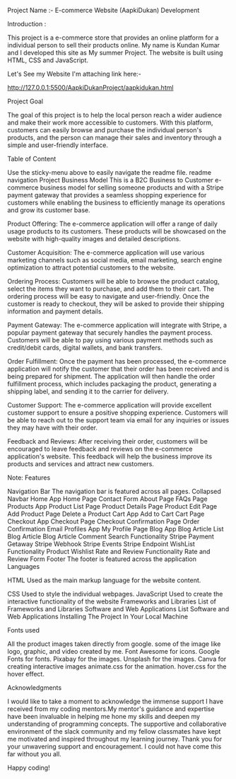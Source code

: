  Project Name :- E-commerce Website (AapkiDukan) Development

Introduction :

This project is a e-commerce store that provides an online platform for a individual person to sell their products online. My name is  Kundan Kumar and I developed this site as My summer Project. The website is built using HTML, CSS and JavaScript. 

Let's See my Website I'm attaching link here:- 

http://127.0.0.1:5500/AapkiDukanProject/aapkidukan.html

Project Goal

The goal of this project is to help the local person reach a wider audience and make their work more accessible to customers. With this platform, customers can easily browse and purchase the individual person's products, and the person can manage their sales and inventory through a simple and user-friendly interface.

Table of Content

Use the sticky-menu above to easily navigate the readme file.
readme navigation
Project Business Model
This is a B2C Business to Customer e-commerce business model for selling  someone products and with a Stripe payment gateway that provides a seamless shopping experience for customers while enabling the business to efficiently manage its operations and grow its customer base.

Product Offering: 
The e-commerce application will offer a range of daily usage products to its customers. These products will be showcased on the website with high-quality images and detailed descriptions.

Customer Acquisition: 
The e-commerce application will use various marketing channels such as social media, email marketing, search engine optimization to attract potential customers to the website.

Ordering Process: 
Customers will be able to browse the product catalog, select the items they want to purchase, and add them to their cart. The ordering process will be easy to navigate and user-friendly. Once the customer is ready to checkout, they will be asked to provide their shipping information and payment details.

Payment Gateway: 
The e-commerce application will integrate with Stripe, a popular payment gateway that securely handles the payment process. Customers will be able to pay using various payment methods such as credit/debit cards, digital wallets, and bank transfers.

Order Fulfillment: 
Once the payment has been processed, the e-commerce application will notify the customer that their order has been received and is being prepared for shipment. The application will then handle the order fulfillment process, which includes packaging the product, generating a shipping label, and sending it to the carrier for delivery.

Customer Support: 
The e-commerce application will provide excellent customer support to ensure a positive shopping experience. Customers will be able to reach out to the support team via email for any inquiries or issues they may have with their order.

Feedback and Reviews: 
After receiving their order, customers will be encouraged to leave feedback and reviews on the e-commerce application's website. This feedback will help the business improve its products and services and attract new customers.

Note:
Features

Navigation Bar
The navigation bar is featured across all pages.
Collapsed Navbar
Home App
Home Page
Contact Form
About Page
FAQs Page
Products App
Product List Page
Product Details Page
Product Edit Page
Add Product Page
Delete a Product
Cart App
Add to Cart
Cart Page
Checkout App
Checkout Page
Checkout Confirmation Page
Order Confirmation Email
Profiles App
My Profile Page
Blog App
Blog Article List
Blog Article
Blog Article Comment
Search Functionality
Stripe Payment Getaway
Stripe Webhook
Stripe Events
Stripe Endpoint
WishList Functionality
Product Wishlist
Rate and Review Functionality
Rate and Review Form
Footer
The footer is featured across the application
Languages

HTML
Used as the main markup language for the website content.

CSS
Used to style the individual webpages.
JavaScript
Used to create the interactive functionality of the website
Frameworks and Libraries
List of Frameworks and Libraries
Software and Web Applications
List Software and Web Applications
Installing The Project In Your Local Machine

Fonts used

All the product images taken directly from google. 
some of the image like logo, graphic, and video created by me. 
Font Awesome for icons.
Google Fonts for fonts.
Pixabay for the images.
Unsplash for the images.
Canva for creating interactive images
animate.css for the animation.
hover.css for the hover effect.

Acknowledgments

I would like to take a moment to acknowledge the immense support I have received from my coding mentors.My mentor's guidance and expertise have been invaluable in helping me hone my skills and deepen my understanding of programming concepts. The supportive and collaborative environment of the slack community and my fellow classmates have kept me motivated and inspired throughout my learning journey. Thank you for your unwavering support and encouragement. I could not have come this far without you all.

Happy coding!
